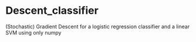 # Descent_classifier
(Stochastic) Gradient Descent for a logistic regression classifier and a linear SVM using only numpy

